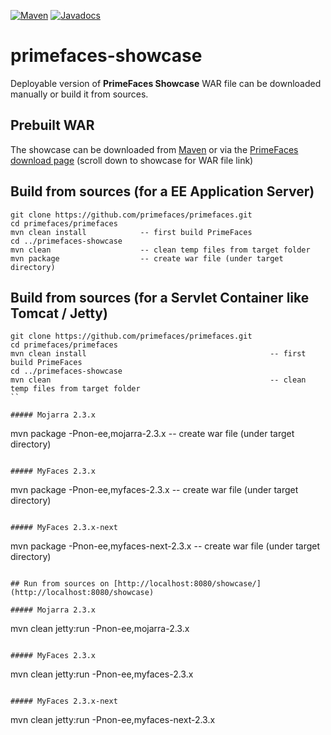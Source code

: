 [![Maven](https://img.shields.io/maven-central/v/org.primefaces/primefaces.svg)](https://repo.maven.apache.org/maven2/org/primefaces/primefaces-showcase/)
[![Javadocs](http://javadoc.io/badge/org.primefaces/primefaces-selenium.svg)](http://javadoc.io/doc/org.primefaces/primefaces-showcase)

# primefaces-showcase

Deployable version of **PrimeFaces Showcase** WAR file can be downloaded manually or build it from sources.

## Prebuilt WAR

The showcase can be downloaded from [Maven](https://repo.maven.apache.org/maven2/org/primefaces/primefaces-showcase) or
via the [PrimeFaces download page](http://www.primefaces.org/downloads) (scroll down to showcase for WAR file link)

## Build from sources (for a EE Application Server)

```
git clone https://github.com/primefaces/primefaces.git
cd primefaces/primefaces
mvn clean install            -- first build PrimeFaces
cd ../primefaces-showcase
mvn clean                    -- clean temp files from target folder
mvn package                  -- create war file (under target directory)
```

## Build from sources (for a Servlet Container like Tomcat / Jetty)

```
git clone https://github.com/primefaces/primefaces.git
cd primefaces/primefaces
mvn clean install                                         -- first build PrimeFaces
cd ../primefaces-showcase
mvn clean                                                 -- clean temp files from target folder
``

##### Mojarra 2.3.x

```
mvn package -Pnon-ee,mojarra-2.3.x                        -- create war file (under target directory)
```

##### MyFaces 2.3.x

```
mvn package -Pnon-ee,myfaces-2.3.x                        -- create war file (under target directory)
```

##### MyFaces 2.3.x-next

```
mvn package -Pnon-ee,myfaces-next-2.3.x                   -- create war file (under target directory)
```

## Run from sources on [http://localhost:8080/showcase/](http://localhost:8080/showcase)

##### Mojarra 2.3.x

```
mvn clean jetty:run -Pnon-ee,mojarra-2.3.x
```

##### MyFaces 2.3.x

```
mvn clean jetty:run -Pnon-ee,myfaces-2.3.x
```

##### MyFaces 2.3.x-next

```
mvn clean jetty:run -Pnon-ee,myfaces-next-2.3.x
```

